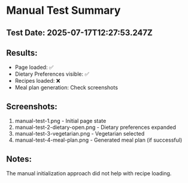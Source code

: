 # Manual Test Summary

## Test Date: 2025-07-17T12:27:53.247Z

## Results:
- Page loaded: ✅
- Dietary Preferences visible: ✅
- Recipes loaded: ❌
- Meal plan generation: Check screenshots

## Screenshots:
1. manual-test-1.png - Initial page state
2. manual-test-2-dietary-open.png - Dietary preferences expanded
3. manual-test-3-vegetarian.png - Vegetarian selected
4. manual-test-4-meal-plan.png - Generated meal plan (if successful)

## Notes:
The manual initialization approach did not help with recipe loading.
